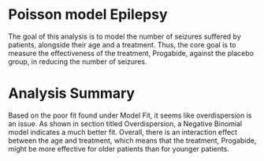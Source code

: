 # Poisson model Epilepsy

The goal of this analysis is to model the number of seizures suffered by patients, alongside their age and a treatment. Thus, the core goal is to measure the effectiveness of the treatment, Progabide, against the placebo group, in reducing the number of seizures.

# Analysis Summary

Based on the poor fit found under Model Fit, it seems like overdispersion is an issue. As shown in section titled Overdispersion, a Negative Binomial model indicates a much better fit. 
Overall, there is an interaction effect between the age and treatment, which means that the treatment, Progabide, might be more effective for older patients than for younger patients. 
